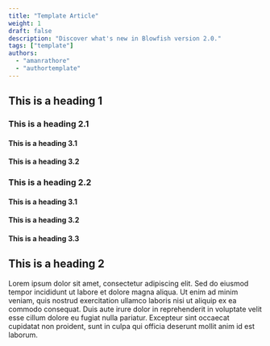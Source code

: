 ```yaml
---
title: "Template Article"
weight: 1
draft: false
description: "Discover what's new in Blowfish version 2.0."
tags: ["template"]
authors:
  - "amanrathore"
  - "authortemplate"
---
```


## This is a heading 1
### This is a heading 2.1
#### This is a heading 3.1
#### This is a heading 3.2
### This is a heading 2.2
#### This is a heading 3.1
#### This is a heading 3.2
#### This is a heading 3.3
## This is a heading 2

Lorem ipsum dolor sit amet, consectetur adipiscing elit. Sed do eiusmod tempor incididunt ut labore et dolore magna aliqua. Ut enim ad minim veniam, quis nostrud exercitation ullamco laboris nisi ut aliquip ex ea commodo consequat. Duis aute irure dolor in reprehenderit in voluptate velit esse cillum dolore eu fugiat nulla pariatur. Excepteur sint occaecat cupidatat non proident, sunt in culpa qui officia deserunt mollit anim id est laborum.